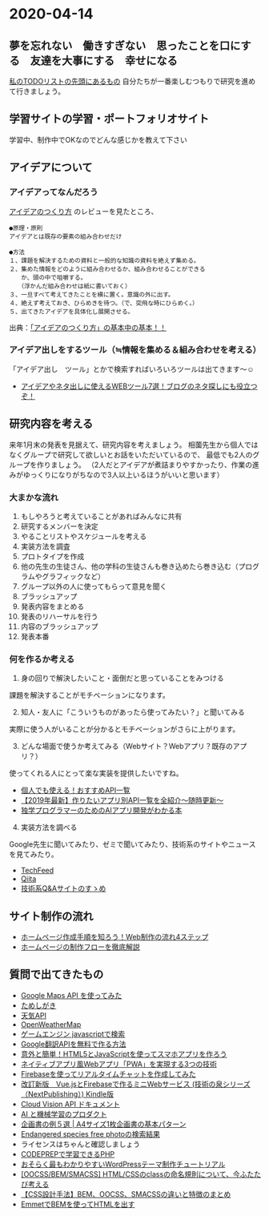 # 2020-04-14

## 夢を忘れない　働きすぎない　思ったことを口にする　友達を大事にする　幸せになる

[私のTODOリストの先頭にあるもの](http://www.aoky.net/articles/paul_graham/todo.htm)
自分たちが一番楽しむつもりで研究を進めて行きましょう。


## 学習サイトの学習・ポートフォリオサイト

学習中、制作中でOKなのでどんな感じかを教えて下さい

## アイデアについて

### アイデアってなんだろう

[アイデアのつくり方](https://www.amazon.co.jp/dp/4484881047) のレビューを見たところ、

```
●原理・原則
アイデアとは既存の要素の組み合わせだけ

●方法
１、課題を解決するための資料と一般的な知識の資料を絶えず集める。
２、集めた情報をどのように組み合わせるか、組み合わせることができる
　　か、頭の中で咀嚼する。
　　（浮かんだ組み合わせは紙に書いておく）
３、一旦すべて考えてきたことを横に置く。意識の外に出す。
４、絶えず考えておき、ひらめきを待つ。（で、突飛な時にひらめく。）
５、出てきたアイデアを具体化し展開させる。
```

出典：[「アイデアのつくり方」の基本中の基本！！](https://www.amazon.co.jp/gp/customer-reviews/RQA1XIX2OEOAC/ref=cm_cr_dp_d_rvw_ttl?ie=UTF8&ASIN=4484881047)


### アイデア出しをするツール（≒情報を集める＆組み合わせを考える）

「アイデア出し　ツール」とかで検索すればいろいろツールは出てきます〜☺️

- [アイデアやネタ出しに使えるWEBツール7選！ブログのネタ探しにも役立つぞ！](https://adsenselab.net/ideatool)


## 研究内容を考える

来年1月末の発表を見据えて、研究内容を考えましょう。
相薗先生から個人ではなくグループで研究して欲しいとお話をいただいているので、
最低でも2人のグループを作りましょう。
（2人だとアイデアが煮詰まりやすかったり、作業の進みがゆっくりになりがちなので3人以上いるほうがいいと思います）

### 大まかな流れ

1. もしやろうと考えていることがあればみんなに共有
1. 研究するメンバーを決定
1. やることリストやスケジュールを考える
1. 実装方法を調査
1. プロトタイプを作成
1. 他の先生の生徒さん、他の学科の生徒さんも巻き込めたら巻き込む（プログラムやグラフィックなど）
1. グループ以外の人に使ってもらって意見を聞く
1. ブラッシュアップ
1. 発表内容をまとめる
1. 発表のリハーサルを行う
1. 内容のブラッシュアップ
1. 発表本番


### 何を作るか考える

1. 身の回りで解決したいこと・面倒だと思っていることをみつける

課題を解決することがモチベーションになります。


2. 知人・友人に「こういうものがあったら使ってみたい？」と聞いてみる

実際に使う人がいることが分かるとモチベーションがさらに上がります。


3. どんな場面で使うか考えてみる（Webサイト？Webアプリ？既存のアプリ？）

使ってくれる人にとって楽な実装を提供したいですね。

- [個人でも使える！おすすめAPI一覧](https://qiita.com/mikan3rd/items/ba4737023f08bb2ca161)
- [【2019年最新】作りたいアプリ別API一覧を全紹介〜随時更新〜](https://www.sejuku.net/blog/7278)
- [独学プログラマーのためのAIアプリ開発がわかる本](https://www.amazon.co.jp/dp/4046040076)


4. 実装方法を調べる

Google先生に聞いてみたり、ゼミで聞いてみたり、技術系のサイトやニュースを見てみたり。

- [TechFeed](https://techfeed.io)
- [Qiita](https://qiita.com/)
- [技術系Q&Aサイトのすゝめ](https://qiita.com/yohhoy/items/9fc18aa2e349907ccb16)

## サイト制作の流れ

- [ホームページ作成手順を知ろう！Web制作の流れ4ステップ](https://nandemo-nobiru.com/web-5166)
- [ホームページの制作フローを徹底解説](https://ferret-plus.com/5363)


## 質問で出てきたもの

- [Google Maps API を使ってみた](https://qiita.com/Haruka-Ogawa/items/997401a2edcd20e61037)
- [ためしがき](https://tameshigaki.jp/)
- [天気API](https://www.google.com/search?q=%E5%A4%A9%E6%B0%97+api&rlz=1C1CAFA_enJP598JP718&oq=%E5%A4%A9%E6%B0%97%E3%80%80api&aqs=chrome..69i57j0l7.5902j1j7&sourceid=chrome&ie=UTF-8)
- [OpenWeatherMap](https://openweathermap.org/)
- [ゲームエンジン javascriptで検索](https://www.google.com/search?rlz=1C1CAFA_enJP598JP718&ei=ojFLXoqqPLG2mAWn9Z7oBQ&q=%E3%82%B2%E3%83%BC%E3%83%A0%E3%82%A8%E3%83%B3%E3%82%B8%E3%83%B3+javascript&oq=%E3%82%B2%E3%83%BC%E3%83%A0%E3%82%A8%E3%83%B3%E3%82%B8%E3%83%B3+javascript&gs_l=psy-ab.3..0j0i8i30i395l3.16360.25361..27960...2.0..0.132.2894.27j4....3..0....1..gws-wiz.......0i7i30j0i30j0i5i30j0i67j0i131j0i7i30i19j0i7i4i30j0i8i7i10i30i42i395j0i13j0i8i7i4i30j0i4j0i4i30j0i5i4i30j0i8i4i30j0i8i13i30i395j0i8i4i30i395.7M4eU8gqw0M&ved=0ahUKEwiKg5Xx7dnnAhUxG6YKHae6B10Q4dUDCAs&uact=5)
- [Google翻訳APIを無料で作る方法](https://qiita.com/satto_sann/items/be4177360a0bc3691fdf)
- [意外と簡単！HTML5とJavaScriptを使ってスマホアプリを作ろう](https://ferret-plus.com/6009)
- [ネイティブアプリ風Webアプリ「PWA」を実現する3つの技術](https://knowledge.sakura.ad.jp/23201/)
- [Firebaseを使ってリアルタイムチャットを作成してみた](https://tech-blog.rakus.co.jp/entry/20190930/firebase)
- [改訂新版　Vue.jsとFirebaseで作るミニWebサービス (技術の泉シリーズ（NextPublishing）) Kindle版](https://www.amazon.co.jp/dp/B07HXMHQQK)
- [Cloud Vision API ドキュメント](https://cloud.google.com/vision/docs?hl=ja)
- [AI と機械学習のプロダクト](https://cloud.google.com/products/ai/?hl=ja)
- [企画書の例５選 | A4サイズ1枚企画書の基本パターン](https://re-sta.jp/sample-proposals-5101)
- [Endangered species free photoの検索結果](https://www.google.com/search?q=Endangered+species+free+photo&rlz=1C1CAFA_enJP598JP718&oq=Endangered+species+free+photo&aqs=chrome..69i57.9260j1j9&sourceid=chrome&ie=UTF-8)
 - ライセンスはちゃんと確認しましょう
- [CODEPREPで学習できるPHP](https://codeprep.jp/books/category/PHP)
- [おそらく最もわかりやすいWordPressテーマ制作チュートリアル](https://stocker.jp/diary/wordpress-tutorial/)
- [[OOCSS/BEM/SMACSS] HTML/CSSのclassの命名規則について、今ふたたび考える](https://www.monster-dive.com/blog/web_creative/20170525_000315.php)
- [【CSS設計手法】BEM、OOCSS、SMACSSの違いと特徴のまとめ](https://webdesign-trends.net/entry/9214)
- [EmmetでBEMを使ってHTMLを出す](https://docs.emmet.io/filters/bem/)
